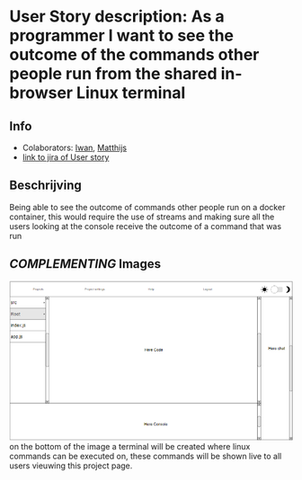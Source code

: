 # User Story description: As a programmer I want to see the outcome of the commands other people run from the shared in-browser Linux terminal


## Info
* Colaborators: [Iwan](https://github.com/webbasedcode/documentation/blob/main/doc/members/Iwan.md), [Matthijs](https://github.com/webbasedcode/documentation/blob/main/doc/members/Matthijs.md)
* [link to jira of User story](https://codelaborative.atlassian.net/jira/software/projects/COD/boards/1/roadmap?selectedIssue=COD-44)


## Beschrijving 
Being able to see the outcome of commands other people run on a docker container, this would require the use of streams and making sure all the users 
looking at the console receive the outcome of a command that was run


<!-- ## Steps
precondtion: {precondition}
1. {step 1}
2. {step 2}
    1. {step 2.1}
    2. {step 2.2}
3. {step 3}
...

> voorbeeld:
> 
> Precondition: Logged in, authorized, within project.
> 1. Programmer selects terminal
> 2. Programmer enters text
> 3. Programmer sends run command
> 4. System checks text for illegal statements
>     1. System returns error for found illegal statements
>     2. System skips execute  
> 5. System executes text
> 6. Programmer receives result
> 	  1. Feedback from Linux terminal
> 	  2. Error for illegal statements
> 	  3. Error for runtime exception
> 
> * Any time, the connection with back-end is lost:
> 	  1. System display error message
> 	  2. System try to reload connection -->


## *COMPLEMENTING* Images
![link to wireframe of projectpage](https://github.com/webbasedcode/documentation/blob/main/doc/wireframes/projectpage.png)
on the bottom of the image a terminal will be created where linux commands can be executed on, these commands will be shown live to all users vieuwing this project page.
